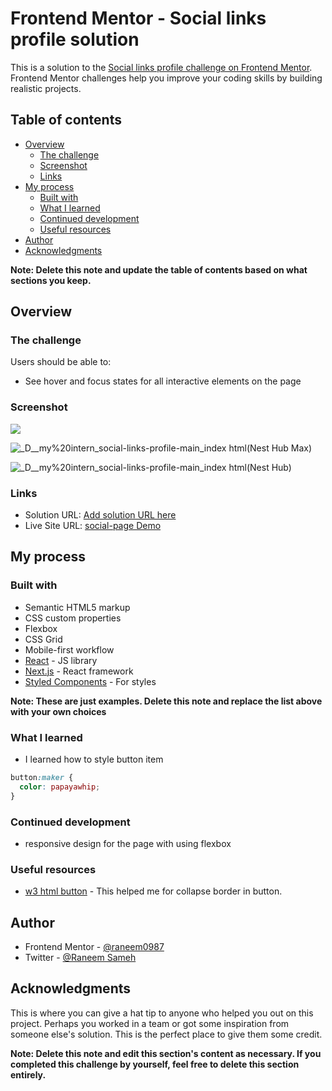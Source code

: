 # Frontend Mentor - Social links profile solution

This is a solution to the [Social links profile challenge on Frontend Mentor](https://www.frontendmentor.io/challenges/social-links-profile-UG32l9m6dQ). Frontend Mentor challenges help you improve your coding skills by building realistic projects. 

## Table of contents

- [Overview](#overview)
  - [The challenge](#the-challenge)
  - [Screenshot](#screenshot)
  - [Links](#links)
- [My process](#my-process)
  - [Built with](#built-with)
  - [What I learned](#what-i-learned)
  - [Continued development](#continued-development)
  - [Useful resources](#useful-resources)
- [Author](#author)
- [Acknowledgments](#acknowledgments)

**Note: Delete this note and update the table of contents based on what sections you keep.**

## Overview
 
### The challenge

Users should be able to:

- See hover and focus states for all interactive elements on the page

### Screenshot

![](./screenshot.jpg)

![_D__my%20intern_social-links-profile-main_index html(Nest Hub Max)](https://github.com/user-attachments/assets/2d4bbeba-c7ea-49f6-b6d2-cd45dce56d7e)

![_D__my%20intern_social-links-profile-main_index html(Nest Hub)](https://github.com/user-attachments/assets/a5044494-fcc4-40fd-a7a7-52f56ab26be4)

### Links

- Solution URL: [Add solution URL here](https://your-solution-url.com)
- Live Site URL: [social-page Demo](https://raneem0987.github.io/social-links-profile-main/)

## My process

### Built with

- Semantic HTML5 markup
- CSS custom properties
- Flexbox
- CSS Grid
- Mobile-first workflow
- [React](https://reactjs.org/) - JS library
- [Next.js](https://nextjs.org/) - React framework
- [Styled Components](https://styled-components.com/) - For styles

**Note: These are just examples. Delete this note and replace the list above with your own choices**

### What I learned

- I learned how to style button item
```css
button:maker {
  color: papayawhip;
}
```

### Continued development

- responsive design for the page with using flexbox

### Useful resources

- [w3 html button](https://www.w3schools.com/tags/tag_button.asp) - This helped me for collapse border in button.

## Author
- Frontend Mentor - [@raneem0987](https://www.frontendmentor.io/home)
- Twitter - [@Raneem Sameh](www.linkedin.com/in/raneem-sameh-976510225)

## Acknowledgments

This is where you can give a hat tip to anyone who helped you out on this project. Perhaps you worked in a team or got some inspiration from someone else's solution. This is the perfect place to give them some credit.

**Note: Delete this note and edit this section's content as necessary. If you completed this challenge by yourself, feel free to delete this section entirely.**
